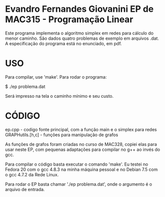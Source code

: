  Evandro Fernandes Giovanini
 EP de MAC315 - Programação Linear
 =================================

  Este programa implementa o algoritmo simplex em redes para cálculo do menor
caminho. São dados quatro problemas de exemplo em arquivos .dat. A
especificação do programa está no enunciado, em pdf.


USO
===

Para compilar, use 'make'. Para rodar o programa:

  $ ./ep problema.dat

Será impresso na tela o caminho mínimo e seu custo.


CÓDIGO
======

ep.cpp - codigo fonte principal, com a função main e o simplex para redes
GRAPHutils.[h,c] - funções para manipulação de grafos

As funções de grafos foram criadas no curso de MAC328, copiei elas para usar
neste EP, com pequenas adaptações para compilar no g++ ao invés do gcc.

Para compilar o código basta executar o comando 'make'. Eu testei no Fedora 20
com o gcc 4.8.3 na minha máquina pessoal e no Debian 7.5 com o gcc 4.7.2 da
Rede Linux.

Para rodar o EP basta chamar './ep problema.dat', onde o argumento é o arquivo
de entrada.

